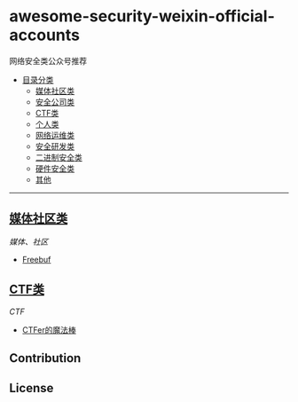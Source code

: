 # awesome-security-weixin-official-accounts
网络安全类公众号推荐

- [目录分类]()
	- [媒体社区类](#媒体社区类)
	- [安全公司类](/org.md)
	- [CTF类](/ctf.md)
	- [个人类](/person.md)
	- [网络运维类](/operation.md)
	- [安全研发类](/program.md)
	- [二进制安全类](/bin.md)
	- [硬件安全类](/hardware.md)
	- [其他](/other.md)

---

## [媒体社区类](/media.md)

*媒体、社区*

* [Freebuf](/media.md#Freebuf)

## [CTF类](/ctf.md)

*CTF*

* [CTFer的魔法棒](/ctf.md#CTFer的魔法棒)
## Contribution
## License